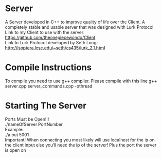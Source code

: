 # Server
A Server developed in C++ to improve quality of life over the Client. A completely stable and usable server that was designed with Lurk Protocol  
Link to my Client to use with the server: https://github.com/theonepiecewondo/Client  
Link to Lurk Protocol developed by Seth Long: http://isoptera.lcsc.edu/~seth/cs435/lurk_2.1.html  
  
# Compile Instructions
To compile you need to use g++ compiler. Please compile with this line g++ server.cpp server_commands.cpp -pthread  
  
# Starting The Server
Ports Must be Open!!!  
./nameOfServer PortNumber  
Example:  
./a.out 5001  
Important! When connecting you most likely will use localhost for the ip on the client input else you'll need the ip of the server! Plus the port the server is open on  
